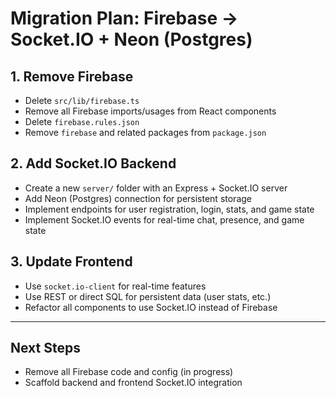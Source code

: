 # Migration Plan: Firebase → Socket.IO + Neon (Postgres)

## 1. Remove Firebase
- Delete `src/lib/firebase.ts`
- Remove all Firebase imports/usages from React components
- Delete `firebase.rules.json`
- Remove `firebase` and related packages from `package.json`

## 2. Add Socket.IO Backend
- Create a new `server/` folder with an Express + Socket.IO server
- Add Neon (Postgres) connection for persistent storage
- Implement endpoints for user registration, login, stats, and game state
- Implement Socket.IO events for real-time chat, presence, and game state

## 3. Update Frontend
- Use `socket.io-client` for real-time features
- Use REST or direct SQL for persistent data (user stats, etc.)
- Refactor all components to use Socket.IO instead of Firebase

---

## Next Steps
- Remove all Firebase code and config (in progress)
- Scaffold backend and frontend Socket.IO integration
